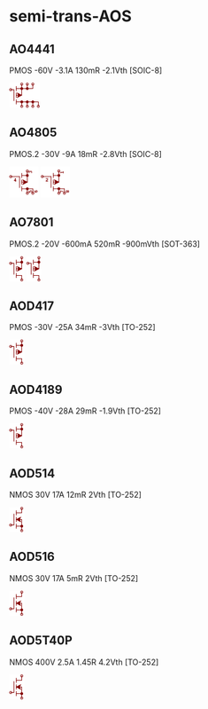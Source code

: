 # semi-trans-AOS

## AO4441
PMOS -60V -3.1A 130mR -2.1Vth [SOIC-8]

![AO4441__1__1](/images/semi-trans-AOS__AO4441__1__1.png?raw=true) 

## AO4805
PMOS.2 -30V -9A 18mR -2.8Vth [SOIC-8]

![AO4805__1__1](/images/semi-trans-AOS__AO4805__1__1.png?raw=true) 
![AO4805__2__1](/images/semi-trans-AOS__AO4805__2__1.png?raw=true) 

## AO7801
PMOS.2 -20V -600mA 520mR -900mVth [SOT-363]

![AO7801__1__1](/images/semi-trans-IntRect__IRF9540__1__1.png?raw=true) 
![AO7801__2__1](/images/semi-trans-IntRect__IRF9540__1__1.png?raw=true) 

## AOD417
PMOS -30V -25A 34mR -3Vth [TO-252]

![AOD417__1__1](/images/semi-trans-IntRect__IRF9540__1__1.png?raw=true) 

## AOD4189
PMOS -40V -28A 29mR -1.9Vth [TO-252]

![AOD4189__1__1](/images/semi-trans-IntRect__IRF9540__1__1.png?raw=true) 

## AOD514
NMOS 30V 17A 12mR 2Vth [TO-252]

![AOD514__1__1](/images/semi-trans-IntRect__IRF510__1__1.png?raw=true) 

## AOD516
NMOS 30V 17A 5mR 2Vth [TO-252]

![AOD516__1__1](/images/semi-trans-IntRect__IRF510__1__1.png?raw=true) 

## AOD5T40P
NMOS 400V 2.5A 1.45R 4.2Vth [TO-252]

![AOD5T40P__1__1](/images/semi-trans-IntRect__IRF510__1__1.png?raw=true) 

